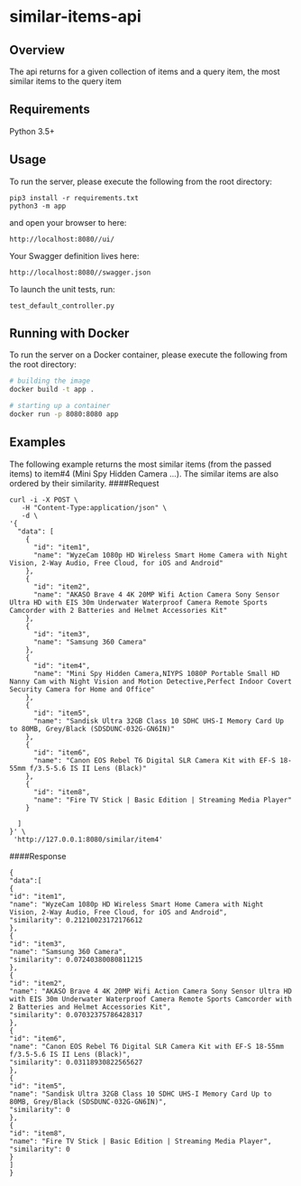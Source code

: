 # similar-items-api

## Overview
The api returns for a given collection of items and a query item, the most similar items to the query item 
## Requirements
Python 3.5+

## Usage
To run the server, please execute the following from the root directory:

```
pip3 install -r requirements.txt
python3 -m app
```

and open your browser to here:

```
http://localhost:8080//ui/
```

Your Swagger definition lives here:

```
http://localhost:8080//swagger.json
```

To launch the unit tests, run:
```
test_default_controller.py
```

## Running with Docker

To run the server on a Docker container, please execute the following from the root directory:

```bash
# building the image
docker build -t app .

# starting up a container
docker run -p 8080:8080 app
```

## Examples
The following example returns the most similar items (from the passed items) to item#4 (Mini Spy Hidden Camera ...). The similar items are also ordered by their similarity.
####Request
```
curl -i -X POST \
   -H "Content-Type:application/json" \
   -d \
'{
  "data": [
    {
      "id": "item1",
      "name": "WyzeCam 1080p HD Wireless Smart Home Camera with Night Vision, 2-Way Audio, Free Cloud, for iOS and Android"
    },
    {
      "id": "item2",
      "name": "AKASO Brave 4 4K 20MP Wifi Action Camera Sony Sensor Ultra HD with EIS 30m Underwater Waterproof Camera Remote Sports Camcorder with 2 Batteries and Helmet Accessories Kit"
    },
    {
      "id": "item3",
      "name": "Samsung 360 Camera"
    },
    {
      "id": "item4",
      "name": "Mini Spy Hidden Camera,NIYPS 1080P Portable Small HD Nanny Cam with Night Vision and Motion Detective,Perfect Indoor Covert Security Camera for Home and Office"
    },
    {
      "id": "item5",
      "name": "Sandisk Ultra 32GB Class 10 SDHC UHS-I Memory Card Up to 80MB, Grey/Black (SDSDUNC-032G-GN6IN)"
    },
    {
      "id": "item6",
      "name": "Canon EOS Rebel T6 Digital SLR Camera Kit with EF-S 18-55mm f/3.5-5.6 IS II Lens (Black)"
    },
    {
      "id": "item8",
      "name": "Fire TV Stick | Basic Edition | Streaming Media Player"
    }
    
  ]
}' \
 'http://127.0.0.1:8080/similar/item4'
```
####Response
```
{
"data":[
{
"id": "item1",
"name": "WyzeCam 1080p HD Wireless Smart Home Camera with Night Vision, 2-Way Audio, Free Cloud, for iOS and Android",
"similarity": 0.21210023172176612
},
{
"id": "item3",
"name": "Samsung 360 Camera",
"similarity": 0.07240380080811215
},
{
"id": "item2",
"name": "AKASO Brave 4 4K 20MP Wifi Action Camera Sony Sensor Ultra HD with EIS 30m Underwater Waterproof Camera Remote Sports Camcorder with 2 Batteries and Helmet Accessories Kit",
"similarity": 0.07032375786428317
},
{
"id": "item6",
"name": "Canon EOS Rebel T6 Digital SLR Camera Kit with EF-S 18-55mm f/3.5-5.6 IS II Lens (Black)",
"similarity": 0.03118930822565627
},
{
"id": "item5",
"name": "Sandisk Ultra 32GB Class 10 SDHC UHS-I Memory Card Up to 80MB, Grey/Black (SDSDUNC-032G-GN6IN)",
"similarity": 0
},
{
"id": "item8",
"name": "Fire TV Stick | Basic Edition | Streaming Media Player",
"similarity": 0
}
]
}

```